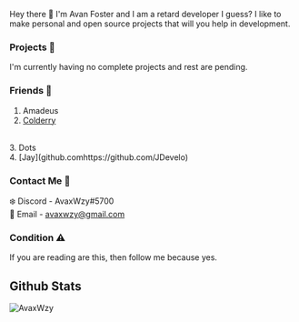 Hey there 👋 I'm Avan Foster and I am a retard developer I guess? I like to make personal and open source projects that will you help in development. 
<br>

### Projects 💼
I'm currently having no complete projects and rest are pending.

### Friends 🥼
1. Amadeus
2. [Colderry](https://github.com/Colderry)
<br>
3. Dots
<br>
4. [Jay](github.comhttps://github.com/JDevelo)

### Contact Me 💬
❄️ Discord - AvaxWzy#5700
<br>
📧 Email - avaxwzy@gmail.com

### Condition ⚠️
If you are reading are this, then follow me because yes.

## Github Stats 
![AvaxWzy](https://github-readme-stats.vercel.app/api?username=avaxwzy&show_icons=true&theme=radical)
